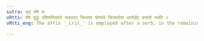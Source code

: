 ```yaml
---
sutra: लृट् शेषे च
vRtti: शेषे शुद्धे भविष्यतिकाले चकारात् क्रियायां चोपपदे क्रियार्थायां धातोर्लृट् प्रत्ययो भवति ॥
vRtti_eng: The affix '_Lrit_' is employed after a verb, in the remaining cases, where futurity pure and simple is indicated; and also where there is in construction with it another verb denoting an action performed for the sake of the future action.

---
```

